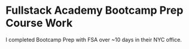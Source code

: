 # Fullstack Academy Bootcamp Prep Course Work

I completed Bootcamp Prep with FSA over ~10 days in their NYC office.
